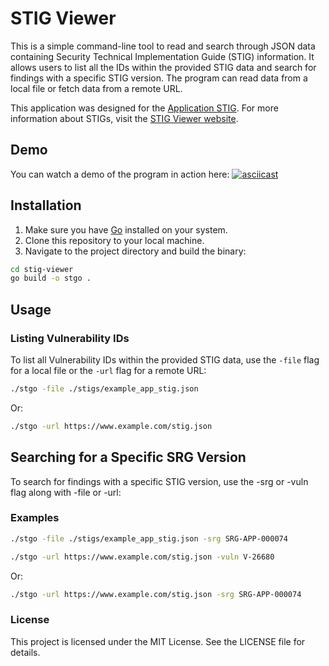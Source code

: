 # STIG Viewer

This is a simple command-line tool to read and search through JSON data containing Security Technical Implementation Guide (STIG) information. It allows users to list all the IDs within the provided STIG data and search for findings with a specific STIG version. The program can read data from a local file or fetch data from a remote URL.

This application was designed for the [Application STIG](https://www.stigviewer.com/stig/application_security_requirements_guide/2011-12-28/MAC-3_Sensitive/json). For more information about STIGs, visit the [STIG Viewer website](https://www.stigviewer.com/).

## Demo

You can watch a demo of the program in action here:
[![asciicast](https://asciinema.org/a/XE996IdHwrNHKta63yD0ykInA.svg)](https://asciinema.org/a/XE996IdHwrNHKta63yD0ykInA)

## Installation

1. Make sure you have [Go](https://golang.org/) installed on your system.
2. Clone this repository to your local machine.
3. Navigate to the project directory and build the binary:

```bash
cd stig-viewer
go build -o stgo .
```

## Usage

### Listing Vulnerability IDs

To list all Vulnerability IDs within the provided STIG data, use the `-file` flag for a local file or the `-url` flag for a remote URL:

```bash
./stgo -file ./stigs/example_app_stig.json 
```

Or:

```bash
./stgo -url https://www.example.com/stig.json 
```

## Searching for a Specific SRG Version

To search for findings with a specific STIG version, use the -srg or -vuln flag along with -file or -url:

### Examples

```bash
./stgo -file ./stigs/example_app_stig.json -srg SRG-APP-000074

./stgo -url https://www.example.com/stig.json -vuln V-26680
```

Or:

```bash
./stgo -url https://www.example.com/stig.json -srg SRG-APP-000074
```

### License

This project is licensed under the MIT License. See the LICENSE file for details.
